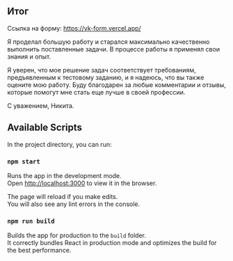 ## Итог

Ссылка на форму: https://vk-form.vercel.app/

Я проделал большую работу и старался максимально качественно выполнить поставленные задачи.
В процессе работы я применял свои знания и опыт.

Я уверен, что мое решение задач соответствует требованиям, предъявленным к тестовому заданию, и я надеюсь, что вы также оцените мою работу.
Буду благодарен за любые комментарии и отзывы, которые помогут мне стать еще лучше в своей профессии.

С уважением, Никита.

## Available Scripts

In the project directory, you can run:

### `npm start`

Runs the app in the development mode.\
Open [http://localhost:3000](http://localhost:3000) to view it in the browser.

The page will reload if you make edits.\
You will also see any lint errors in the console.

### `npm run build`

Builds the app for production to the `build` folder.\
It correctly bundles React in production mode and optimizes the build for the best performance.
